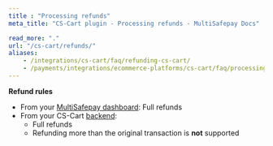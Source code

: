 ```yaml
---
title : "Processing refunds"
meta_title: "CS-Cart plugin - Processing refunds - MultiSafepay Docs"

read_more: "."
url: "/cs-cart/refunds/"
aliases: 
    - /integrations/cs-cart/faq/refunding-cs-cart/
    - /payments/integrations/ecommerce-platforms/cs-cart/faq/processing-refunds/
---
```


**Refund rules**  

- From your [MultiSafepay dashboard](/refunds/full-partial/): Full refunds
- From your CS-Cart [backend](/glossaries/multisafepay-glossary/#backend):  
    - Full refunds
    - Refunding more than the original transaction is **not** supported


